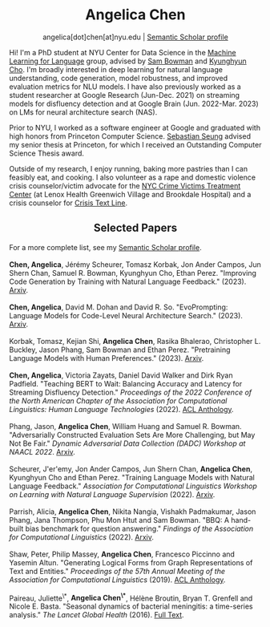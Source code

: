 <h1 align="center">
  Angelica Chen
</h1>
<p align="center">
  angelica[dot]chen[at]nyu.edu | <a href="https://www.semanticscholar.org/author/Angelica-Chen/13336152">Semantic Scholar profile</a>
</p>

Hi! I'm a PhD student at NYU Center for Data Science in the [Machine Learning for Language](https://wp.nyu.edu/ml2/) group, advised by [Sam Bowman](https://cims.nyu.edu/~sbowman/) and [Kyunghyun Cho](https://kyunghyuncho.me/). I'm broadly interested in deep learning for natural language understanding, code generation, model robustness, and improved evaluation metrics for NLU models. I have also previously worked as a student researcher at Google Research (Jun-Dec. 2021) on streaming models for disfluency detection and at Google Brain (Jun. 2022-Mar. 2023) on LMs for neural architecture search (NAS).

Prior to NYU, I worked as a software engineer at Google and graduated with high honors from Princeton Computer Science. [Sebastian Seung](https://www.cs.princeton.edu/people/profile/sseung) advised my senior thesis at Princeton, for which I received an Outstanding Computer Science Thesis award.

Outside of my research, I enjoy running, baking more pastries than I can feasibly eat, and cooking. I also volunteer as a rape and domestic violence crisis counselor/victim advocate for the [NYC Crime Victims Treatment Center](https://www.cvtcnyc.org/) (at Lenox Health Greenwich Village and Brookdale Hospital) and a crisis counselor for [Crisis Text Line](https://www.crisistextline.org/).

<h2 align="center">
  Selected Papers
</h2>
For a more complete list, see my <a href="https://www.semanticscholar.org/author/Angelica-Chen/13336152">Semantic Scholar profile</a>. <br>
<br>
<b>Chen, Angelica</b>, Jérémy Scheurer, Tomasz Korbak, Jon Ander Campos, Jun Shern Chan, Samuel R. Bowman, Kyunghyun Cho, Ethan Perez. "Improving Code Generation by Training with Natural Language Feedback." (2023). <a href="https://arxiv.org/abs/2303.16749">Arxiv</a>. <br>
<br>
<b>Chen, Angelica</b>, David M. Dohan and David R. So. "EvoPrompting: Language Models for Code-Level Neural Architecture Search." (2023). <a href="https://arxiv.org/abs/2302.14838">Arxiv</a>. <br>
<br>
Korbak, Tomasz, Kejian Shi, <b>Angelica Chen</b>, Rasika Bhalerao, Christopher L. Buckley, Jason Phang, Sam Bowman and Ethan Perez. "Pretraining Language Models with Human Preferences." (2023). <a href="https://arxiv.org/abs/2302.08582.pdf">Arxiv</a>. <br>
<br>
<b>Chen, Angelica</b>, Victoria Zayats, Daniel David Walker and Dirk Ryan Padfield. "Teaching BERT to Wait: Balancing Accuracy and Latency for Streaming Disfluency Detection." <i>Proceedings of the 2022 Conference of the North American Chapter of the Association for Computational Linguistics: Human Language Technologies</i> (2022). <a href="https://www.aclanthology.org/2022.naacl-main.60.pdf">ACL Anthology</a>. <br>
<br>
Phang, Jason, <b>Angelica Chen</b>, William Huang and Samuel R. Bowman. "Adversarially Constructed Evaluation Sets Are More Challenging, but May Not Be Fair." <i>Dynamic Adversarial Data Collection (DADC) Workshop at NAACL 2022</i>. <a href="https://arxiv.org/abs/2111.08181">Arxiv</a>. <br>
<br>
Scheurer, J'er'emy, Jon Ander Campos, Jun Shern Chan, <b>Angelica Chen</b>, Kyunghyun Cho and Ethan Perez. "Training Language Models with Natural Language Feedback." <i>Association for Computational Linguistics Workshop on Learning with Natural Language Supervision</i> (2022). <a href="https://arxiv.org/abs/2204.14146">Arxiv</a>. <br>
<br>
Parrish, Alicia, <b>Angelica Chen</b>, Nikita Nangia, Vishakh Padmakumar, Jason Phang, Jana Thompson, Phu Mon Htut and Sam Bowman. "BBQ: A hand-built bias benchmark for question answering." <i>Findings of the Association for Computational Linguistics</i> (2022). <a href="https://aclanthology.org/2022.findings-acl.165/">Arxiv</a>. <br>
<br>
Shaw, Peter, Philip Massey, <b>Angelica Chen</b>, Francesco Piccinno and Yasemin Altun. "Generating Logical Forms from Graph Representations of Text and Entities." <i>Proceedings of the 57th Annual Meeting of the Association for Computational Linguistics</i> (2019). <a href="https://aclanthology.org/P19-1010/">ACL Anthology</a>. <br>
<br>
Paireau, Juliette<sup>\*</sup>, <b>Angelica Chen<sup>\*</sup></b>, Hélène Broutin, Bryan T. Grenfell and Nicole E. Basta. "Seasonal dynamics of bacterial meningitis: a time-series analysis." <i>The Lancet Global Health</i> (2016). <a href="https://www.thelancet.com/journals/langlo/article/PIIS2214-109X(16)30064-X/fulltext">Full Text</a>. <br>
<br>
